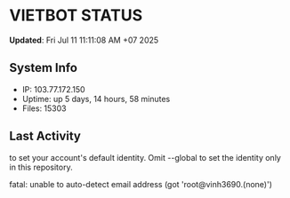 # VIETBOT STATUS
**Updated**: Fri Jul 11 11:11:08 AM +07 2025

## System Info
- IP: 103.77.172.150
- Uptime: up 5 days, 14 hours, 58 minutes
- Files: 15303

## Last Activity

to set your account's default identity.
Omit --global to set the identity only in this repository.

fatal: unable to auto-detect email address (got 'root@vinh3690.(none)')
